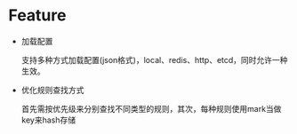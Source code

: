 # Feature

* 加载配置

  支持多种方式加载配置(json格式)，local、redis、http、etcd，同时允许一种生效。
  
* 优化规则查找方式

  首先需按优先级来分别查找不同类型的规则，其次，每种规则使用mark当做key来hash存储
